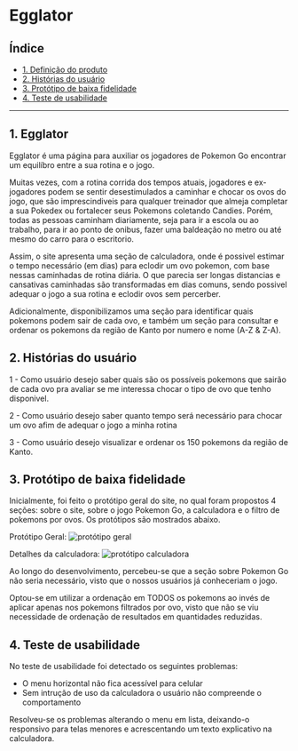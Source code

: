 # Egglator

## Índice

* [1. Definição do produto](#1-egglator)
* [2. Histórias do usuário](#2-histórias-do-usuário)
* [3. Protótipo de baixa fidelidade](#3-protótipo-de-baixa-fidelidade)
* [4. Teste de usabilidade](#4-teste-de-usabilidade)

***

## 1. Egglator
  Egglator é uma página para auxiliar os jogadores de Pokemon Go encontrar um equilíbro entre a sua rotina e o jogo. 
  
  Muitas vezes, com a rotina corrida dos tempos atuais, jogadores e ex-jogadores podem se sentir desestimulados a caminhar e chocar os ovos do jogo, que são imprescindiveis para qualquer treinador que almeja completar a sua Pokedex ou fortalecer seus Pokemons coletando Candies.
  Porém, todas as pessoas caminham diariamente, seja para ir a escola ou ao trabalho, para ir ao ponto de onibus, fazer uma baldeação no metro ou até mesmo do carro para o escritorio.
  
  Assim, o site apresenta uma seção de calculadora, onde é possivel estimar o tempo necessário (em dias) para eclodir um ovo pokemon, com base nessas caminhadas de rotina diária. O que parecia ser longas distancias e cansativas caminhadas são transformadas em dias comuns, sendo possivel adequar o jogo a sua rotina e eclodir ovos sem percerber.
  
  Adicionalmente, disponibilizamos uma seção para identificar quais pokemons podem sair de cada ovo, e também um seção para consultar e ordenar os pokemons da região de Kanto por numero e nome (A-Z & Z-A).


## 2. Histórias do usuário

1 - Como usuário desejo saber quais são os possíveis pokemons que sairão de cada ovo pra avaliar se me interessa chocar o tipo de ovo que tenho disponivel.

2 -  Como usuário desejo saber quanto tempo será necessário para chocar um ovo afim de adequar o jogo a minha rotina

3 - Como usuário desejo visualizar e ordenar os 150 pokemons da região de Kanto.

## 3. Protótipo de baixa fidelidade

Inicialmente, foi feito o protótipo geral do site, no qual foram propostos 4 seções: sobre o site, sobre o jogo Pokemon Go, a calculadora e o filtro de pokemons por ovos. Os protótipos são mostrados abaixo.

Protótipo Geral:
![protótipo geral](https://trello-attachments.s3.amazonaws.com/5d77cf88d423548d714adb4f/5d77d156b76d8c467c141c6a/73492c411f4dfdd1824506b28b3c561c/prototipo_geral.jpeg)

Detalhes da calculadora:
![protótipo calculadora](https://trello-attachments.s3.amazonaws.com/5d77cf88d423548d714adb4f/5d77d156b76d8c467c141c6a/6b987e6f8f49c0e62aa952124ee0987e/WhatsApp_Image_2019-09-11_at_14.16.39.jpeg)

Ao longo do desenvolvimento, percebeu-se que a seção sobre Pokemon Go não seria necessário, visto que o nossos usuários já conheceriam o jogo.

Optou-se em utilizar a ordenação em TODOS os pokemons ao invés de aplicar apenas nos pokemons filtrados por ovo, visto que não se viu necessidade de ordenação de resultados em quantidades reduzidas.

## 4. Teste de usabilidade

No teste de usabilidade foi detectado os seguintes problemas:
- O menu horizontal não fica acessível para celular
- Sem intrução de uso da calculadora o usuário não compreende o comportamento

Resolveu-se os problemas alterando o menu em lista, deixando-o responsivo para telas menores e acrescentando um texto explicativo na calculadora.
